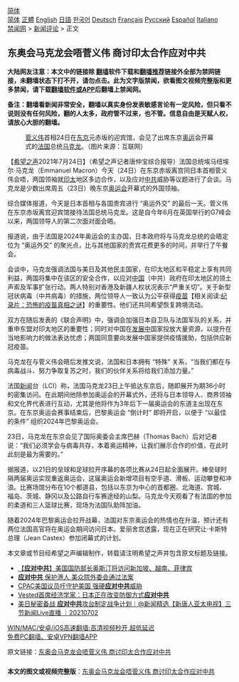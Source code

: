  <!-- 面包屑导航 --> <div class="breadcrumb"><!-- GTranslate: https://gtranslate.io/ -->  <div class="switcher notranslate">  <div class="selected">  <a href="#" onclick="return false;"> 简体</a>  </div>  <div class="option">  <a href="https://www.bannedbook.org" onclick="doGTranslate('zh-CN|zh-CN');jQuery('div.switcher div.selected a').html(jQuery(this).html());return false;" title="简体中文" class="nturl selected"> 简体</a>  <a href="https://www.bannedbook.org/zh-tw/" onclick="doGTranslate('zh-CN|zh-TW');jQuery('div.switcher div.selected a').html(jQuery(this).html());return false;" title="繁體中文" class="nturl"> 正體</a>  <a href="https://www.bannedbook.org/en/" onclick="doGTranslate('zh-CN|en');jQuery('div.switcher div.selected a').html(jQuery(this).html());return false;" title="English" class="nturl"> English</a>  <a href="https://www.bannedbook.org/ja/" onclick="doGTranslate('zh-CN|ja');jQuery('div.switcher div.selected a').html(jQuery(this).html());return false;" title="日本語" class="nturl"> 日語</a>  <a href="https://www.bannedbook.org/ko/" onclick="doGTranslate('zh-CN|ko');jQuery('div.switcher div.selected a').html(jQuery(this).html());return false;" title="한국어" class="nturl"> 한국어</a>  <a href="https://www.bannedbook.org/de/" onclick="doGTranslate('zh-CN|de');jQuery('div.switcher div.selected a').html(jQuery(this).html());return false;" title="Deutsch" class="nturl"> Deutsch</a>  <a href="https://www.bannedbook.org/fr/" onclick="doGTranslate('zh-CN|fr');jQuery('div.switcher div.selected a').html(jQuery(this).html());return false;" title="Français" class="nturl"> Français</a>  <a href="https://www.bannedbook.org/ru/" onclick="doGTranslate('zh-CN|ru');jQuery('div.switcher div.selected a').html(jQuery(this).html());return false;" title="Русский" class="nturl"> Русский</a>  <a href="https://www.bannedbook.org/es/" onclick="doGTranslate('zh-CN|es');jQuery('div.switcher div.selected a').html(jQuery(this).html());return false;" title="Español" class="nturl"> Español</a>  <a href="https://www.bannedbook.org/it/" onclick="doGTranslate('zh-CN|it');jQuery('div.switcher div.selected a').html(jQuery(this).html());return false;" title="Italiano" class="nturl"> Italiano</a>  </div>  </div>      <div class='breadcrumb-sub'><!-- Breadcrumb NavXT 6.3.0 --> <a href="https://www.bannedbook.org/" class="home">禁闻网</a> &gt; <a href="https://www.bannedbook.org/bnews/comments/" class="category">新闻评论</a> &gt; 正文</div></div><h2>东奥会马克龙会唔菅义伟 商讨印太合作应对中共</h2> <p class="notice"><b>大陆网友注意：本文中的链接除 <a href="https://github.com/bannedbook/fanqiang" >翻墙</a>软件下载和<a href="https://github.com/killgcd/justmysocks/blob/master/README.md">翻墙推荐</a>链接外全部为禁网链接，未翻墙状态下打不开，请勿点击。此为文字版禁闻，欲看图文视频完整版和更多禁闻，请下载<a href="https://github.com/bannedbook/fanqiang">翻墙软件或APP</a>后翻墙上禁闻网。</p><p>备注：翻墙看新闻非常安全，翻墙以真实身份发表敏感言论有一定风险，但只看不说则没有任何风险，翻的人太多，政府管不过来，也不管。信息自由是天赋人权，请放心大胆的翻墙。</b></p>  <div class="entry"> <figure> <p><figcaption><a href="https://www.bannedbook.org/bnews/tag/%e8%8f%85%e4%b9%89%e4%bc%9f/" class="st_tag internal_tag" rel="tag" title="标签 菅义伟 下的日志">菅义伟</a>首相24日在<a href="https://www.bannedbook.org/bnews/tag/%e4%b8%9c%e4%ba%ac/" class="st_tag internal_tag" rel="tag" title="标签 东京 下的日志">东京</a>元赤坂的迎宾馆，会见了出席东京<a href="https://www.bannedbook.org/bnews/tag/%e5%a5%a5%e8%bf%90/" class="st_tag internal_tag" rel="tag" title="标签 奥运 下的日志">奥运</a>会开幕式的<a href="https://www.bannedbook.org/bnews/tag/%e6%b3%95%e5%9b%bd/" class="st_tag internal_tag" rel="tag" title="标签 法国 下的日志">法国</a>总统<a href="https://www.bannedbook.org/bnews/tag/%e9%a9%ac%e5%85%8b%e9%be%99/" class="st_tag internal_tag" rel="tag" title="标签 马克龙 下的日志">马克龙</a>。（图片来源：互联网）</figcaption></figure> <p>【<span class='wp_keywordlink_affiliate'><a href="https://www.soundofhope.org" title="希望之声" target="_blank">希望之声</a></span>2021年7月24日】（希望之声记者唐仲宝综合报导）法国总统埃马纽埃尔‧马克龙（Emmanuel Macron）今天（24日）在东京赤坂离宫同日本首相菅义伟会唔，两国领袖就<a href="https://www.bannedbook.org/bnews/tag/%E5%8D%B0%E5%A4%AA/" class="st_tag internal_tag" rel="tag" title="标签 印太 下的日志">印太</a>地区多边合作，以及应对<a href="https://www.bannedbook.org/bnews/tag/%e4%b8%ad%e5%85%b1/" class="st_tag internal_tag" rel="tag" title="标签 中共 下的日志">中共</a>威胁等议题进行了会谈。马克龙是少数出席周五（23日）晚东京<a href="https://www.bannedbook.org/bnews/tag/%E5%A5%A5%E8%BF%90%E4%BC%9A/" class="st_tag internal_tag" rel="tag" title="标签 奥运会 下的日志">奥运会</a>开幕式的外国领袖。</p> <p>综合媒体报道，今天是日本首相与各国贵宾进行 “奥运外交” 的最后一天。菅义伟在东京赤坂离宫迎宾馆接待法国总统马克龙。这是自今年6月在英国举行的G7峰会以来，两国领导人的第二次面对面会晤。</p> <p>报道说，由于法国是2024年奥运会的主办国，日本政府将与马克龙总统的会晤定位为 “奥运外交” 的聚光点，比与其他国家的贵宾花费更多的时间，并举行了午餐会。</p>  <p>会谈中，马克龙强调法国与美日及其他民主国家，在印太地区和平稳定上享有共同利益，两国将集中在该区的安全合作，以应对<span class='wp_keywordlink_affiliate'><a href="https://www.bannedbook.org/" title="中国" target="_blank">中国</a></span>（中共）政府在印太地区的领土声索及军事扩张行动。两人特别对香港及新疆人权状况表示“严重关切”。关于新型冠状病毒（中共病毒）的措施，两位领导人一致认为公平获得<span class='wp_keywordlink'><a href="https://www.bannedbook.org/bnews/tculture/20160630/551027.html" title="疫苗" target="_blank">疫苗</a></span>【相关阅读:<a href='https://www.bannedbook.org/bnews/topimagenews/20180408/925060.html' target='_blank'>纪录片：恐怖的疫苗真相之谜</a>】的重要性。他们还共同希望恢复跨境流动。</p> <p>双方在随后发表的《联合声明》中，强调会加强日本自卫队与法国军队的关系，并重申东盟对印太地区的重要性；同时对中国在<span class='wp_keywordlink'><a href="https://www.bannedbook.org/forum11/topic335.html" title="禁片：发展中出现的问题，只能靠发展解决？" target="_blank">发展中</a></span>国家投放大量资源，以提升在当地影响力的做法表达忧虑；两国同意要向发展中国家提供疫情援助，包括供应新冠疫苗。</p> <p>马克龙在与菅义伟会晤后发推文说，法国和日本拥有 “特殊” 关系，“当我们都在与病毒战斗、努力争取复苏之时，我们的伙伴关系将给我们添加力量。”</p>  <p>法国<span class='wp_keywordlink_affiliate'><a href="https://www.bannedbook.org/" title="新闻">新闻</a></span>台（LCI）称，法国马克龙23日上午抵达东京后，随即展开为期36小时的密集访问。在此期间他除参加奥运会的开幕式外，还将与日本领导人、商界领袖和文化界代表进行互动，尤其是他将作为3年后下一届奥运会的东道主出现在东京。在东京奥运会赛事结束后，巴黎奥运会 “倒计时” 即将开启，以便于 “以最佳的条件” 组织2024年巴黎奥运会。</p> <p>23日，马克龙在东京会见了国际奥委会主席巴赫（Thomas Bach）后对记者说：“我们必须学会与病毒共存，本着奥运精神，让我们展示合作的价值，在此时此刻是最为需要的。”</p> <p>据报道，以21日的垒球和足球拉开序幕的各项比赛从24日起全面展开。棒垒球时隔两届奥运实现重返奥运会，这届奥运会新增项目有空手道、滑板、运动攀登和冲浪。比赛场馆分布在10个都道县，包括以东京为中心的首都圈、北海道、宫城、福岛、茨城、静冈以及公路自行车赛途经的山梨。马克龙今天观看了有法国的参加的柔道和三人篮球比赛，现场为法国队助阵加油。</p>  <p>随着2024年巴黎奥运会拉开战幕，法国对东京奥运会的热情也在升温，预计还有两位法国高官将在奥运会期间访问日本。爱丽舍宫透露，现在正在研究让·卡斯特总理（Jean Castex）参加闭幕式的计划。</p> <p>本文章或节目经希望之声编辑制作，转载请注明希望之声并包含原文标题及链接。 </p> <ul class='op-related-articles' title='相关阅读'> <li><a href='https://www.bannedbook.org/bnews/headline/20210720/1590845.html' target='_blank'>【<b>应对中共</b>】美国国防部长奥斯汀将访问新加坡、越南、菲律宾</a></li> <li><a href='https://www.bannedbook.org/bnews/comments/20210717/1588622.html' target='_blank'><b>应对中共</b> 保护港人 美众院外委会通过法案</a></li> <li><a href='https://www.bannedbook.org/bnews/bannedvideo/20210712/1585256.html' target='_blank'>CPAC美国议员吁守护美国 强硬<b>应对中共</b>威胁</a></li> <li><a href='https://www.bannedbook.org/bnews/comments/20210709/1583485.html' target='_blank'>Vested首席经济学家：日本正在改变防御方式<b>应对中共</b></a></li> <li><a href='https://www.bannedbook.org/bnews/bannedvideo/20210702/1579068.html' target='_blank'>美日秘密备战 <b>应对中共</b>攻台制定战争计划｜@新闻精选【新唐人亚太电视】三节新闻Live直播 ｜20210702</a></li> </ul> <p class="texttj"> <a href="https://github.com/bannedbook/fanqiang/wiki/V2ray%E6%9C%BA%E5%9C%BA" target="_blank">WIN/MAC/安卓/iOS高速翻墙:高清视频秒开,超低延迟</a><br/> <a href="https://github.com/bannedbook/fanqiang/wiki/%E7%A6%81%E9%97%BB%E7%BD%91%E5%AE%89%E5%8D%93%E7%BF%BB%E5%A2%99%E6%96%B0%E9%97%BBAPP" target="_blank">免费PC翻墙、安卓VPN翻墙APP</a></p> <p>原文链接：<a class="src_link"  href="https://www.soundofhope.org/post/528938" target="_blank">东奥会马克龙会唔菅义伟 商讨印太合作应对中共</a></p><a name='sharetosocial'></a>  <div style="margin-bottom:5px;padding-bottom:5px;clear:both"> <div id="archive-pix-1" class="banner-ads"> <!-- AuctionX Display platform tag START --> <div id="26318x728x90x621x_ADSLOT2" clicktrack="%%CLICK_URL_ESC%%"></div> <!-- AuctionX Display platform tag END --> </div> <div id="archive-pix-2" class="banner-ads"> <!-- AuctionX Display platform tag START --> <div id="26315x300x250x621x_ADSLOT2" clicktrack="%%CLICK_URL_ESC%%"></div> <!-- AuctionX Display platform tag END --> </div> </div>  <div id="archive-pix-1" class="banner-ads"> <!-- AuctionX Display platform tag START --> <div id="26318x728x90x621x_ADSLOT3" clicktrack="%%CLICK_URL_ESC%%"></div> <!-- AuctionX Display platform tag END --> </div> <div><b>本文的图文或视频完整版</b>：<a href='https://www.bannedbook.org/bnews/comments/20210725/1593640.html'>东奥会马克龙会唔菅义伟 商讨印太合作应对中共</a></div>  </div><!--END ENTRY--> 
